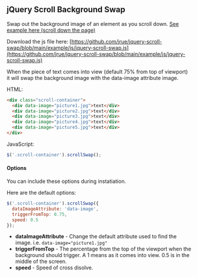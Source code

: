 jQuery Scroll Background Swap
-----------------------------

Swap out the background image of an element as you scroll down. [See example here (scroll down the page)](https://jrue.github.io/jquery-scroll-swap/example/)

Download the js file here:
[https://github.com/jrue/jquery-scroll-swap/blob/main/example/js/jquery-scroll-swap.js](https://github.com/jrue/jquery-scroll-swap/blob/main/example/js/jquery-scroll-swap.js)

When the piece of text comes into view (default 75% from top of viewport) it will swap the background image with the data-image attribute image.

HTML:

```html
<div class="scroll-container">
  <div data-image="picture1.jpg">text</div>
  <div data-image="picture2.jpg">text</div>
  <div data-image="picture3.jpg">text</div>
  <div data-image="picture4.jpg">text</div>
  <div data-image="picture5.jpg">text</div>
</div>
```

JavaScript:

```javascript
$('.scroll-container').scrollSwap();
```

#### Options

You can include these options during instatiation.

Here are the default options:

```javascript
$('.scroll-container').scrollSwap({
  dataImageAttribute: 'data-image',
  triggerFromTop: 0.75,
  speed: 0.5
});
```

* **dataImageAttribute** - Change the default attribute used to find the image. i.e. `data-image="picture1.jpg"`
* **triggerFromTop** - The percentage from the top of the viewport when the background should trigger. A 1 means as it comes into view. 0.5 is in the middle of the screen.
* **speed** - Speed of cross disolve.


